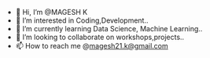- 👋 Hi, I’m @MAGESH K
- 👀 I’m interested in Coding,Development..
- 🌱 I’m currently learning Data Science, Machine Learning.. 
- 💞️ I’m looking to collaborate on workshops,projects..
- 📫 How to reach me @magesh21.k@gmail.com

<!---
MAGESH-K21/MAGESH-K21 is a ✨ special ✨ repository because its `README.md` (this file) appears on your GitHub profile.
You can click the Preview link to take a look at your changes.
--->
